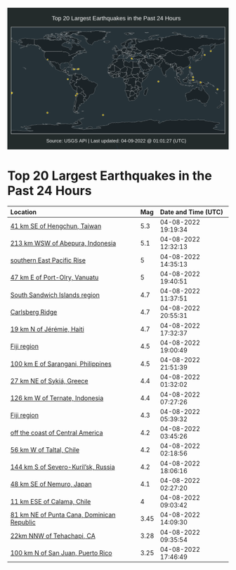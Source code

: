 ![Map](./map.png)

# Top 20 Largest Earthquakes in the Past 24 Hours

| Location | Mag | Date and Time (UTC) |
|:---|:---|:---|
| [41 km SE of Hengchun, Taiwan](https://earthquake.usgs.gov/earthquakes/eventpage/us7000h0sq) | 5.3 | 04-08-2022 19:19:34 |
| [213 km WSW of Abepura, Indonesia](https://earthquake.usgs.gov/earthquakes/eventpage/us7000h0mt) | 5.1 | 04-08-2022 12:32:13 |
| [southern East Pacific Rise](https://earthquake.usgs.gov/earthquakes/eventpage/us7000h0pu) | 5 | 04-08-2022 14:35:13 |
| [47 km E of Port-Olry, Vanuatu](https://earthquake.usgs.gov/earthquakes/eventpage/us7000h0su) | 5 | 04-08-2022 19:40:51 |
| [South Sandwich Islands region](https://earthquake.usgs.gov/earthquakes/eventpage/us7000h0ml) | 4.7 | 04-08-2022 11:37:51 |
| [Carlsberg Ridge](https://earthquake.usgs.gov/earthquakes/eventpage/us7000h0th) | 4.7 | 04-08-2022 20:55:31 |
| [19 km N of Jérémie, Haiti](https://earthquake.usgs.gov/earthquakes/eventpage/us7000h0rz) | 4.7 | 04-08-2022 17:32:37 |
| [Fiji region](https://earthquake.usgs.gov/earthquakes/eventpage/us7000h0sj) | 4.5 | 04-08-2022 19:00:49 |
| [100 km E of Sarangani, Philippines](https://earthquake.usgs.gov/earthquakes/eventpage/us7000h0tr) | 4.5 | 04-08-2022 21:51:39 |
| [27 km NE of Sykiá, Greece](https://earthquake.usgs.gov/earthquakes/eventpage/us7000h0kc) | 4.4 | 04-08-2022 01:32:02 |
| [126 km W of Ternate, Indonesia](https://earthquake.usgs.gov/earthquakes/eventpage/us7000h0ls) | 4.4 | 04-08-2022 07:27:26 |
| [Fiji region](https://earthquake.usgs.gov/earthquakes/eventpage/us7000h0lu) | 4.3 | 04-08-2022 05:39:32 |
| [off the coast of Central America](https://earthquake.usgs.gov/earthquakes/eventpage/us7000h0l1) | 4.2 | 04-08-2022 03:45:26 |
| [56 km W of Taltal, Chile](https://earthquake.usgs.gov/earthquakes/eventpage/us7000h0kg) | 4.2 | 04-08-2022 02:18:56 |
| [144 km S of Severo-Kuril’sk, Russia](https://earthquake.usgs.gov/earthquakes/eventpage/us7000h0sc) | 4.2 | 04-08-2022 18:06:16 |
| [48 km SE of Nemuro, Japan](https://earthquake.usgs.gov/earthquakes/eventpage/us7000h0kk) | 4.1 | 04-08-2022 02:27:20 |
| [11 km ESE of Calama, Chile](https://earthquake.usgs.gov/earthquakes/eventpage/us7000h0m5) | 4 | 04-08-2022 09:03:42 |
| [81 km NE of Punta Cana, Dominican Republic](https://earthquake.usgs.gov/earthquakes/eventpage/pr2022098000) | 3.45 | 04-08-2022 14:09:30 |
| [22km NNW of Tehachapi, CA](https://earthquake.usgs.gov/earthquakes/eventpage/ci39988527) | 3.28 | 04-08-2022 09:35:54 |
| [100 km N of San Juan, Puerto Rico](https://earthquake.usgs.gov/earthquakes/eventpage/pr71343803) | 3.25 | 04-08-2022 17:46:49 |
